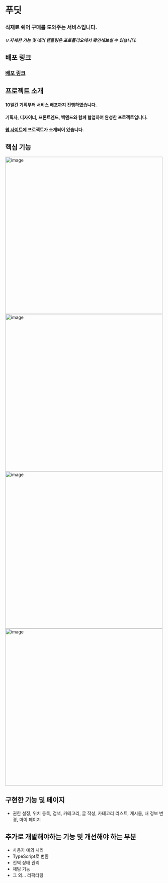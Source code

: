 # 푸딧
### 식재료 쉐어 구매를 도와주는 서비스입니다. 
##### 💡 자세한 기능 및 에러 핸들링은 포토폴리오에서 확인해보실 수 있습니다. 

## 배포 링크
### [배포 링크](foodit.vercel.app)

## 프로젝트 소개
#### 10일간 기획부터 서비스 배포까지 진행하였습니다. 
#### 기획자, 디자이너, 프론트엔드, 백엔드와 함께 협업하여 완성한 프로젝트입니다. 
#### [웹 사이트](https://bside.best/projects/detail/P230622111341)에 프로젝트가 소개되어 있습니다.

## 핵심 기능
<img width="500" alt="image" src="https://github.com/1two13/foodit/assets/88531407/900a8907-fd70-40a9-abe3-3973b578568d">
<img width="500" alt="image" src="https://github.com/1two13/foodit/assets/88531407/06649b78-3a28-4da9-b1b1-8d9351edbc31">
<img width="500" alt="image" src="https://github.com/1two13/foodit/assets/88531407/598d5765-8c86-49fd-b84b-12b60777edb7">
<img width="500" alt="image" src="https://github.com/1two13/foodit/assets/88531407/9efa4eb3-2e54-453c-a77d-7cb727a029c5">

## 구현한 기능 및 페이지
* 권한 설정, 위치 등록, 검색, 카테고리, 글 작성, 카테고리 리스트, 게시물, 내 정보 변경, 마이 페이지

## 추가로 개발해야하는 기능 및 개선해야 하는 부분
* 사용자 예외 처리
* TypeScript로 변환
* 전역 상태 관리
* 채팅 기능
* 그 외... 리팩터링
